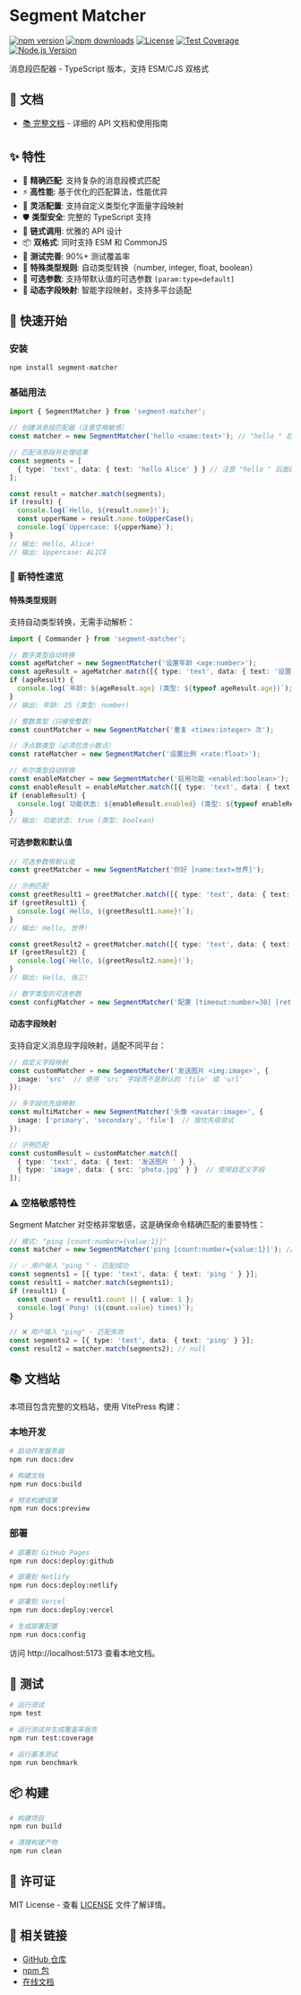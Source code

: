 # Segment Matcher

[![npm version](https://img.shields.io/npm/v/segment-matcher.svg)](https://www.npmjs.com/package/segment-matcher)
[![npm downloads](https://img.shields.io/npm/dm/segment-matcher.svg)](https://www.npmjs.com/package/segment-matcher)
[![License](https://img.shields.io/npm/l/segment-matcher.svg)](https://github.com/zhinjs/segment-matcher/blob/main/LICENSE)
[![Test Coverage](https://img.shields.io/badge/coverage-90%25-brightgreen.svg)](https://github.com/zhinjs/segment-matcher)
[![Node.js Version](https://img.shields.io/node/v/segment-matcher.svg)](https://nodejs.org/)

消息段匹配器 - TypeScript 版本，支持 ESM/CJS 双格式

## 📖 文档

- [📚 完整文档](https://segment-matcher.pages.dev/) - 详细的 API 文档和使用指南

## ✨ 特性

- 🎯 **精确匹配**: 支持复杂的消息段模式匹配
- ⚡ **高性能**: 基于优化的匹配算法，性能优异
- 🔧 **灵活配置**: 支持自定义类型化字面量字段映射
- 🛡️ **类型安全**: 完整的 TypeScript 支持
- 🔗 **链式调用**: 优雅的 API 设计
- 📦 **双格式**: 同时支持 ESM 和 CommonJS
- 🧪 **测试完善**: 90%+ 测试覆盖率
- 🎨 **特殊类型规则**: 自动类型转换（number, integer, float, boolean）
- 📝 **可选参数**: 支持带默认值的可选参数 `[param:type=default]`
- 🔄 **动态字段映射**: 智能字段映射，支持多平台适配

## 🚀 快速开始

### 安装

```bash
npm install segment-matcher
```

### 基础用法

```typescript
import { SegmentMatcher } from 'segment-matcher';

// 创建消息段匹配器（注意空格敏感）
const matcher = new SegmentMatcher('hello <name:text>'); // "hello " 后面的空格

// 匹配消息段并处理结果
const segments = [
  { type: 'text', data: { text: 'hello Alice' } } // 注意 "hello " 后面的空格
];

const result = matcher.match(segments);
if (result) {
  console.log(`Hello, ${result.name}!`);
  const upperName = result.name.toUpperCase();
  console.log(`Uppercase: ${upperName}`);
}
// 输出: Hello, Alice!
// 输出: Uppercase: ALICE
```

### 🎨 新特性速览

#### 特殊类型规则

支持自动类型转换，无需手动解析：

```typescript
import { Commander } from 'segment-matcher';

// 数字类型自动转换
const ageMatcher = new SegmentMatcher('设置年龄 <age:number>');
const ageResult = ageMatcher.match([{ type: 'text', data: { text: '设置年龄 25' } }]);
if (ageResult) {
  console.log(`年龄: ${ageResult.age} (类型: ${typeof ageResult.age})`);
}
// 输出: 年龄: 25 (类型: number)

// 整数类型（只接受整数）
const countMatcher = new SegmentMatcher('重复 <times:integer> 次');

// 浮点数类型（必须包含小数点）
const rateMatcher = new SegmentMatcher('设置比例 <rate:float>');

// 布尔类型自动转换
const enableMatcher = new SegmentMatcher('启用功能 <enabled:boolean>');
const enableResult = enableMatcher.match([{ type: 'text', data: { text: '启用功能 true' } }]);
if (enableResult) {
  console.log(`功能状态: ${enableResult.enabled} (类型: ${typeof enableResult.enabled})`);
}
// 输出: 功能状态: true (类型: boolean)
```

#### 可选参数和默认值

```typescript
// 可选参数带默认值
const greetMatcher = new SegmentMatcher('你好 [name:text=世界]');

// 示例匹配
const greetResult1 = greetMatcher.match([{ type: 'text', data: { text: '你好 ' } }]);
if (greetResult1) {
  console.log(`Hello, ${greetResult1.name}!`);
}
// 输出: Hello, 世界!

const greetResult2 = greetMatcher.match([{ type: 'text', data: { text: '你好 张三' } }]);
if (greetResult2) {
  console.log(`Hello, ${greetResult2.name}!`);
}
// 输出: Hello, 张三!

// 数字类型的可选参数
const configMatcher = new SegmentMatcher('配置 [timeout:number=30] [retries:integer=3]');
```

#### 动态字段映射

支持自定义消息段字段映射，适配不同平台：

```typescript
// 自定义字段映射
const customMatcher = new SegmentMatcher('发送图片 <img:image>', {
  image: 'src'  // 使用 'src' 字段而不是默认的 'file' 或 'url'
});

// 多字段优先级映射
const multiMatcher = new SegmentMatcher('头像 <avatar:image>', {
  image: ['primary', 'secondary', 'file']  // 按优先级尝试
});

// 示例匹配
const customResult = customMatcher.match([
  { type: 'text', data: { text: '发送图片 ' } },
  { type: 'image', data: { src: 'photo.jpg' } }  // 使用自定义字段
]);
```

### ⚠️ 空格敏感特性

Segment Matcher 对空格非常敏感，这是确保命令精确匹配的重要特性：

```typescript
// 模式: "ping [count:number={value:1}]"
const matcher = new SegmentMatcher('ping [count:number={value:1}]'); // "ping " 后面的空格

// ✅ 用户输入 "ping " - 匹配成功
const segments1 = [{ type: 'text', data: { text: 'ping ' } }];
const result1 = matcher.match(segments1);
if (result1) {
  const count = result1.count || { value: 1 };
  console.log(`Pong! (${count.value} times)`);
}

// ❌ 用户输入 "ping" - 匹配失败
const segments2 = [{ type: 'text', data: { text: 'ping' } }];
const result2 = matcher.match(segments2); // null
```

## 📚 文档站

本项目包含完整的文档站，使用 VitePress 构建：

### 本地开发

```bash
# 启动开发服务器
npm run docs:dev

# 构建文档
npm run docs:build

# 预览构建结果
npm run docs:preview
```

### 部署

```bash
# 部署到 GitHub Pages
npm run docs:deploy:github

# 部署到 Netlify
npm run docs:deploy:netlify

# 部署到 Vercel
npm run docs:deploy:vercel

# 生成部署配置
npm run docs:config
```

访问 http://localhost:5173 查看本地文档。

## 🧪 测试

```bash
# 运行测试
npm test

# 运行测试并生成覆盖率报告
npm run test:coverage

# 运行基准测试
npm run benchmark
```

## 📦 构建

```bash
# 构建项目
npm run build

# 清理构建产物
npm run clean
```


## 📄 许可证

MIT License - 查看 [LICENSE](LICENSE) 文件了解详情。

## 🔗 相关链接
- [GitHub 仓库](https://github.com/zhinjs/segment-matcher)
- [npm 包](https://www.npmjs.com/package/segment-matcher)
- [在线文档](https://segment-matcher.pages.dev/) 